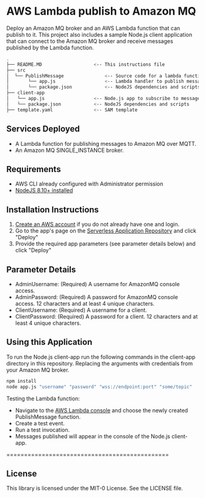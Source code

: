 # AWS Lambda publish to Amazon MQ

Deploy an Amazon MQ broker and an AWS Lambda function that can publish to it. This project also includes a sample Node.js client application that can connect to the Amazon MQ broker and receive messages published by the Lambda function.

```bash
.
├── README.MD                   <-- This instructions file
├── src
│  └── PublishMessage               <-- Source code for a lambda function
│       └── app.js                  <-- Lambda handler to publish messages to an MQTT endpoint on Amazon MQ
│       └── package.json            <-- NodeJS dependencies and scripts
├── client-app
│   └── app.js                  <-- Node.js app to subscribe to messages from an MQTT endpoint on Amazon MQ
│   └── package.json            <-- NodeJS dependencies and scripts
├── template.yaml               <-- SAM template
```

## Services Deployed

* A Lambda function for publishing messages to Amazon MQ over MQTT.
* An Amazon MQ SINGLE_INSTANCE broker.


## Requirements

* AWS CLI already configured with Administrator permission
* [NodeJS 8.10+ installed](https://nodejs.org/en/download/)

## Installation Instructions

1. [Create an AWS account](https://portal.aws.amazon.com/gp/aws/developer/registration/index.html) if you do not already have one and login.
1. Go to the app's page on the [Serverless Application Repository](https://serverlessrepo.aws.amazon.com/applications/) and click "Deploy"
1. Provide the required app parameters (see parameter details below) and click "Deploy"

## Parameter Details

* AdminUsername: (Required) A username for AmazonMQ console access.
* AdminPassword: (Required) A password for AmazonMQ console access. 12 characters and at least 4 unique characters.
* ClientUsername: (Required) A username for a client.
* ClientPassword: (Required) A password for a client. 12 characters and at least 4 unique characters.

## Using this Application

To run the Node.js client-app run the following commands in the client-app directory in this repository. Replacing the arguments with credentials from your Amazon MQ broker.

```bash
npm install
node app.js "username" "password" "wss://endpoint:port" "some/topic"
```

Testing the Lambda function:

* Navigate to the [AWS Lambda console](https://console.aws.amazon.com/lambda) and choose the newly created PublishMessage function.
* Create a test event.
* Run a test invocation.
* Messages published will appear in the console of the Node.js client-app.

==============================================

## License

This library is licensed under the MIT-0 License. See the LICENSE file.
